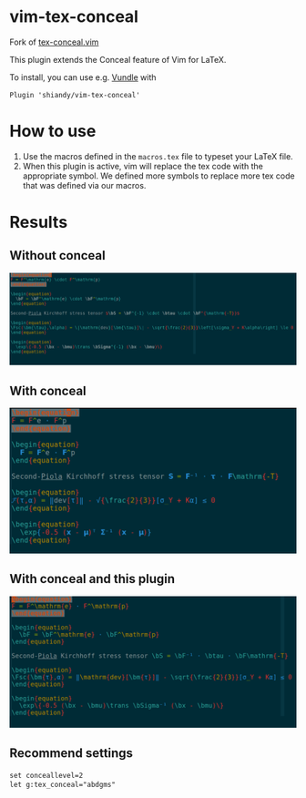 # vim-tex-conceal

Fork of [tex-conceal.vim](https://github.com/KeitaNakamura/tex-conceal.vim)

This plugin extends the Conceal feature of Vim for LaTeX.

To install, you can use e.g.
[Vundle](https://github.com/VundleVim/Vundle.vim) with

    Plugin 'shiandy/vim-tex-conceal'

# How to use

1. Use the macros defined in the `macros.tex` file to typeset your
   LaTeX file.
2. When this plugin is active, vim will replace the tex code with the
   appropriate symbol. We defined more symbols to replace more tex code
   that was defined via our macros.


# Results

## Without conceal

![](img/no_conceal.png)

## With conceal

![](img/with_conceal_orig.png)

## With conceal and this plugin

![](img/with_conceal_mod.png)


## Recommend settings
```vim:~/.vimrc
set conceallevel=2
let g:tex_conceal="abdgms"
```
